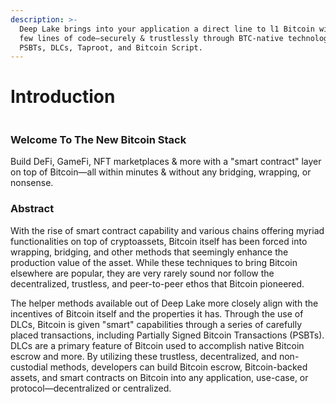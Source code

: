 ```yaml
---
description: >-
  Deep Lake brings into your application a direct line to l1 Bitcoin with only a
  few lines of code—securely & trustlessly through BTC-native technologies like
  PSBTs, DLCs, Taproot, and Bitcoin Script.
---
```


# Introduction

<figure><img src=".gitbook/assets/TheBitcoinStack1500×1500v2.png" alt=""><figcaption></figcaption></figure>

### Welcome To The New Bitcoin Stack

Build DeFi, GameFi, NFT marketplaces & more with a "smart contract" layer on top of Bitcoin—all within minutes & without any bridging, wrapping, or nonsense.

### Abstract

With the rise of smart contract capability and various chains offering myriad functionalities on top of cryptoassets, Bitcoin itself has been forced into wrapping, bridging, and other methods that seemingly enhance the production value of the asset. While these techniques to bring Bitcoin elsewhere are popular, they are very rarely sound nor follow the decentralized, trustless, and peer-to-peer ethos that Bitcoin pioneered.

The helper methods available out of Deep Lake more closely align with the incentives of Bitcoin itself and the properties it has. Through the use of DLCs, Bitcoin is given "smart" capabilities through a series of carefully placed transactions, including Partially Signed Bitcoin Transactions (PSBTs). DLCs are a primary feature of Bitcoin used to accomplish native Bitcoin escrow and more. By utilizing these trustless, decentralized, and non-custodial methods, developers can build Bitcoin escrow, Bitcoin-backed assets, and smart contracts on Bitcoin into any application, use-case, or protocol—decentralized or centralized.
